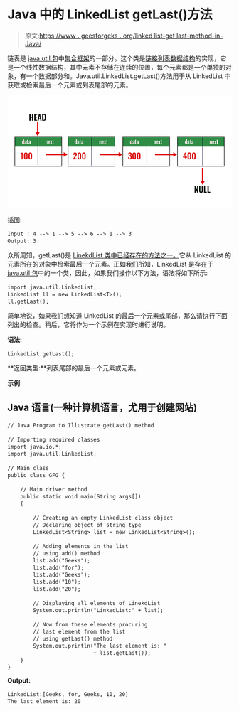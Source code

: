 # Java 中的 LinkedList getLast()方法

> 原文:[https://www . geesforgeks . org/linked list-get last-method-in-Java/](https://www.geeksforgeeks.org/linkedlist-getlast-method-in-java/)

链表是 [java.util 包](https://www.geeksforgeeks.org/java-util-package-java/)中[集合框架](https://www.geeksforgeeks.org/collections-in-java-2/)的一部分。这个类是[链接列表数据结构](https://www.geeksforgeeks.org/data-structures/linked-list/)的实现，它是一个线性数据结构，其中元素不存储在连续的位置，每个元素都是一个单独的对象，有一个数据部分和。Java.util.LinkedList.getLast()方法用于从 LinkedList 中获取或检索最后一个元素或列表尾部的元素。

![](img/b8b33a92c00d059e80ecc5b62687a143.png)

插图:

```
Input : 4 --> 1 --> 5 --> 6 --> 1 --> 3
Output: 3
```

众所周知，getLast()是 [LinekdList 类中已经存在的方法之一。](https://www.geeksforgeeks.org/linked-list-in-java/)它从 LinkedList 的元素所在的对象中检索最后一个元素。正如我们所知，LinkedList 是存在于 [java.util 包](https://www.geeksforgeeks.org/java-util-package-java/)中的一个类，因此，如果我们操作以下方法，语法将如下所示:

```
import java.util.LinkedList;
LinkedList ll = new LinkedList<T>();  
ll.getLast();
```

简单地说，如果我们想知道 LinkedList 的最后一个元素或尾部，那么请执行下面列出的检查。稍后，它将作为一个示例在实现时进行说明。

**语法:**

```
LinkedList.getLast();
```

**返回类型:**列表尾部的最后一个元素或元素。

**示例:**

## Java 语言(一种计算机语言，尤用于创建网站)

```
// Java Program to Illustrate getLast() method

// Importing required classes
import java.io.*;
import java.util.LinkedList;

// Main class
public class GFG {

    // Main driver method
    public static void main(String args[])
    {

        // Creating an empty LinkedList class object
        // Declaring object of string type
        LinkedList<String> list = new LinkedList<String>();

        // Adding elements in the list
        // using add() method
        list.add("Geeks");
        list.add("for");
        list.add("Geeks");
        list.add("10");
        list.add("20");

        // Displaying all elements of LinekdList
        System.out.println("LinkedList:" + list);

        // Now from these elements procuring
        // last element from the list
        // using getLast() method
        System.out.println("The last element is: "
                           + list.getLast());
    }
}
```

**Output:** 

```
LinkedList:[Geeks, for, Geeks, 10, 20]
The last element is: 20
```